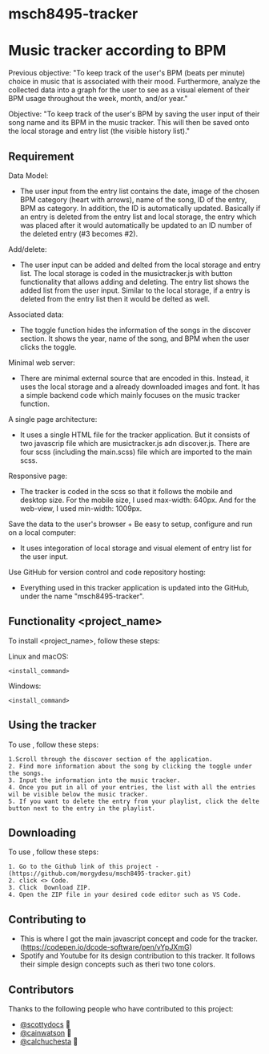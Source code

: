 # msch8495-tracker
# Music tracker according to BPM 

Previous objective:
"To keep track of the user's BPM (beats per minute) choice in music that is associated with their mood. Furthermore, analyze the collected data into a graph for the user to see as a visual element of their BPM usage throughout the week, month, and/or year."

Objective:
"To keep track of the user's BPM by saving the user input of their song name and its BPM in the music tracker. This will then be saved onto the local storage and entry list (the visible history list)."

## Requirement <msch8495-tracker>
Data Model:
* The user input from the entry list contains the date, image of the chosen BPM category (heart with arrows), name of the song, ID of the entry, BPM as category. In addition, the ID is automatically updated. Basically if an entry is deleted from the entry list and local storage, the entry which was placed after it would automatically be updated to an ID number of the deleted entry (#3 becomes #2).

Add/delete: 
* The user input can be added and delted from the local storage and entry list. The local storage is coded in the musictracker.js with button functionality that allows adding and deleting. The entry list shows the added list from the user input. Similar to the local storage, if a entry is deleted from the entry list then it would be delted as well. 

Associated data:
* The toggle function hides the information of the songs in the discover section. It shows the year, name of the song, and BPM when the user clicks the toggle. 

Minimal web server:
* There are minimal external source that are encoded in this. Instead, it uses the local storage and a already downloaded images and font. It has a simple backend code which mainly focuses on the music tracker function. 

A single page architecture:
* It uses a single HTML file for the tracker application. But it consists of two javascrip file which are musictracker.js adn discover.js. There are four scss (including the main.scss) file which are imported to the main scss.
 
Responsive page:
* The tracker is coded in the scss so that it follows the mobile and desktop size. For the mobile size, I used max-width: 640px. And for the web-view, I used min-width: 1009px.

Save the data to the user's browser + Be easy to setup, configure and run on a local computer:
* It uses integoration of local storage and visual element of entry list for the user input.

Use GitHub for version control and code repository hosting:
* Everything used in this tracker application is updated into the GitHub, under the name "msch8495-tracker".


## Functionality <project_name>

To install <project_name>, follow these steps:

Linux and macOS:
```
<install_command>
```

Windows:
```
<install_command>
```

## Using the tracker <msch8495-tracker>

To use <msch8495-tracker>, follow these steps:
```
1.Scroll through the discover section of the application. 
2. Find more information about the song by clicking the toggle under the songs.
3. Input the information into the music tracker.
4. Once you put in all of your entries, the list with all the entries wil be visible below the music tracker.
5. If you want to delete the entry from your playlist, click the delte button next to the entry in the playlist. 
```

## Downloading <msch8495-tracker>

To use <msch8495-tracker>, follow these steps:
```
1. Go to the Github link of this project - (https://github.com/morgydesu/msch8495-tracker.git)
2. click <> Code.
3. Click  Download ZIP.
4. Open the ZIP file in your desired code editor such as VS Code. 
```

## Contributing to <msch8495-tracker>
* This is where I got the main javascript concept and code for the tracker. (https://codepen.io/dcode-software/pen/vYpJXmG) 
* Spotify and Youtube for its design contribution to this tracker. It follows their simple design concepts such as theri two tone colors. 


## Contributors

Thanks to the following people who have contributed to this project:

* [@scottydocs](https://github.com/scottydocs) 📖
* [@cainwatson](https://github.com/cainwatson) 🐛
* [@calchuchesta](https://github.com/calchuchesta) 🐛

